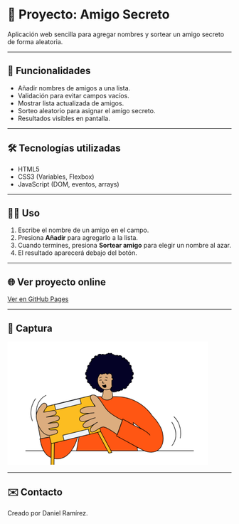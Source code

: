 # 🎁 Proyecto: Amigo Secreto

Aplicación web sencilla para agregar nombres y sortear un amigo secreto de forma aleatoria.

---

## 🚀 Funcionalidades

- Añadir nombres de amigos a una lista.
- Validación para evitar campos vacíos.
- Mostrar lista actualizada de amigos.
- Sorteo aleatorio para asignar el amigo secreto.
- Resultados visibles en pantalla.

---

## 🛠️ Tecnologías utilizadas

- HTML5
- CSS3 (Variables, Flexbox)
- JavaScript (DOM, eventos, arrays)

---

## 👨‍💻 Uso

1. Escribe el nombre de un amigo en el campo.
2. Presiona **Añadir** para agregarlo a la lista.
3. Cuando termines, presiona **Sortear amigo** para elegir un nombre al azar.
4. El resultado aparecerá debajo del botón.

---

## 🌐 Ver proyecto online

[Ver en GitHub Pages](https://danielerreh.github.io/amigo-secreto/)

---

## 📸 Captura

![Vista previa](assets/amigo-secreto.png)



---

## ✉️ Contacto

Creado por Daniel Ramírez.
